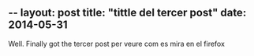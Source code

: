 --
layout: post
title: "tittle del tercer post"
date: 2014-05-31
---

Well. Finally got the tercer post per veure com es mira en el firefox
